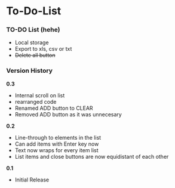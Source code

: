 # To-Do-List

### TO-DO List (hehe)

* Local storage
* Export to xls, csv or txt
* ~~Delete all button~~

### Version History

**0.3**
* Internal scroll on list
* rearranged code
* Renamed ADD button to CLEAR
* Removed ADD button as it was unnecesary

**0.2**
* Line-through to elements in the list
* Can add items with Enter key now
* Text now wraps for every item list
* List items and close buttons are now equidistant of each other

**0.1**

* Initial Release
